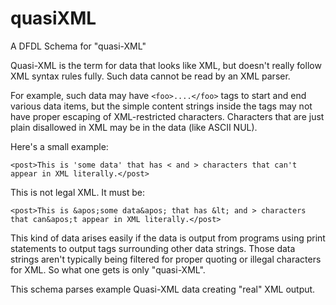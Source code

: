 quasiXML
====

A DFDL Schema for "quasi-XML"

Quasi-XML is the term for data that looks like XML, but doesn't really follow XML syntax rules fully.
Such data cannot be read by an XML parser. 

For example, such data may have ```<foo>....</foo>``` tags to start and end various data items, but the
simple content strings inside the tags may not have proper escaping of XML-restricted characters.
Characters that are just plain disallowed in XML may be in the data (like ASCII NUL).

Here's a small example:

    <post>This is 'some data' that has < and > characters that can't appear in XML literally.</post>

This is not legal XML. It must be:

    <post>This is &apos;some data&apos; that has &lt; and > characters that can&apos;t appear in XML literally.</post>
   
This kind of data arises easily if the data is output from programs using print statements to output tags
surrounding other data strings. Those data strings aren't typically being filtered for proper quoting or illegal
characters for XML. So what one gets is only "quasi-XML". 

This schema parses example Quasi-XML data creating "real" XML output.


